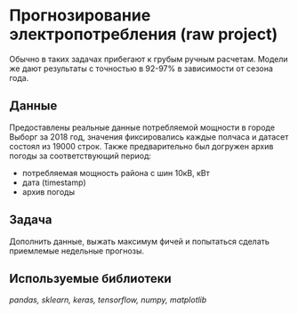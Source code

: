 # Прогнозирование электропотребления (raw project)

Обычно в таких задачах прибегают к грубым ручным расчетам. Модели же дают результаты с точностью в 92-97% в зависимости от сезона года.
## Данные

Предоставлены реальные данные потребляемой мощности в городе Выборг за 2018 год, значения фиксировались каждые полчаса и датасет состоял из 19000 строк. Также предварительно был догружен архив погоды за соответствующий период:

- потребляемая мощность района с шин 10кВ, кВт
- дата (timestamp)
- архив погоды

## Задача

Дополнить данные, выжать максимум фичей и попытаться сделать приемлемые недельные прогнозы.

## Используемые библиотеки
*pandas, sklearn, keras, tensorflow, numpy, matplotlib*
